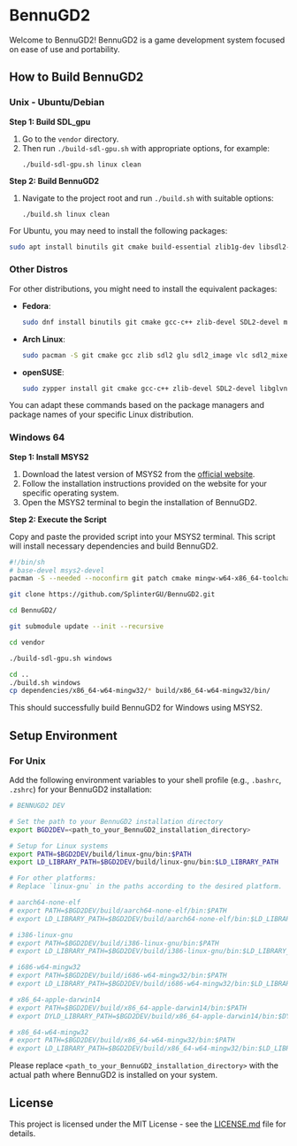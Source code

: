 # BennuGD2

Welcome to BennuGD2! BennuGD2 is a game development system focused on ease of use and portability.

## How to Build BennuGD2

### Unix - Ubuntu/Debian

**Step 1: Build SDL_gpu**

1. Go to the `vendor` directory.
2. Then run `./build-sdl-gpu.sh` with appropriate options, for example:
   ```
   ./build-sdl-gpu.sh linux clean
   ```

**Step 2: Build BennuGD2**

1. Navigate to the project root and run `./build.sh` with suitable options:
   ```
   ./build.sh linux clean
   ```

For Ubuntu, you may need to install the following packages:

```bash
sudo apt install binutils git cmake build-essential zlib1g-dev libsdl2-dev libglu1-mesa-dev libsdl2-image-dev libvlc-dev libsdl2-mixer-dev
```

### Other Distros

For other distributions, you might need to install the equivalent packages:

- **Fedora**:
  ```bash
  sudo dnf install binutils git cmake gcc-c++ zlib-devel SDL2-devel mesa-libGLU-devel SDL2_image-devel libvlc-devel SDL2_mixer-devel
  ```

- **Arch Linux**:
  ```bash
  sudo pacman -S git cmake gcc zlib sdl2 glu sdl2_image vlc sdl2_mixer
  ```

- **openSUSE**:
  ```bash
  sudo zypper install git cmake gcc-c++ zlib-devel SDL2-devel libglvnd-devel libSDL2_image-devel libvlc-devel libSDL2_mixer-devel
  ```

You can adapt these commands based on the package managers and package names of your specific Linux distribution.

### Windows 64

**Step 1: Install MSYS2**

1. Download the latest version of MSYS2 from the [official website](https://www.msys2.org/).
2. Follow the installation instructions provided on the website for your specific operating system.
3. Open the MSYS2 terminal to begin the installation of BennuGD2.

**Step 2: Execute the Script**

Copy and paste the provided script into your MSYS2 terminal. This script will install necessary dependencies and build BennuGD2.

```bash
#!/bin/sh
# base-devel msys2-devel
pacman -S --needed --noconfirm git patch cmake mingw-w64-x86_64-toolchain mingw-w64-x86_64-pkg-config mingw-w64-x86_64-cmake mingw-w64-x86_64-make mingw-w64-x86_64-emacs mingw-w64-x86_64-SDL2 mingw-w64-x86_64-SDL2_image mingw-w64-x86_64-SDL2_mixer mingw-w64-x86_64-libpng mingw-w64-x86_64-zlib mingw-w64-x86_64-libogg mingw-w64-x86_64-libvorbis mingw-w64-x86_64-libtheora mingw-w64-x86_64-libmodplug mingw-w64-x86_64-libmikmod mingw-w64-x86_64-libtre-git mingw-w64-x86_64-flac mingw-w64-x86_64-openal mingw-w64-x86_64-libxml2 mingw-w64-x86_64-libjpeg-turbo mingw-w64-x86_64-libwebp

git clone https://github.com/SplinterGU/BennuGD2.git

cd BennuGD2/

git submodule update --init --recursive

cd vendor

./build-sdl-gpu.sh windows

cd ..
./build.sh windows
cp dependencies/x86_64-w64-mingw32/* build/x86_64-w64-mingw32/bin/
```

This should successfully build BennuGD2 for Windows using MSYS2.

## Setup Environment

### For Unix

Add the following environment variables to your shell profile (e.g., `.bashrc`, `.zshrc`) for your BennuGD2 installation:

```bash
# BENNUGD2 DEV

# Set the path to your BennuGD2 installation directory
export BGD2DEV=<path_to_your_BennuGD2_installation_directory>

# Setup for Linux systems
export PATH=$BGD2DEV/build/linux-gnu/bin:$PATH
export LD_LIBRARY_PATH=$BGD2DEV/build/linux-gnu/bin:$LD_LIBRARY_PATH

# For other platforms:
# Replace `linux-gnu` in the paths according to the desired platform.

# aarch64-none-elf
# export PATH=$BGD2DEV/build/aarch64-none-elf/bin:$PATH
# export LD_LIBRARY_PATH=$BGD2DEV/build/aarch64-none-elf/bin:$LD_LIBRARY_PATH

# i386-linux-gnu
# export PATH=$BGD2DEV/build/i386-linux-gnu/bin:$PATH
# export LD_LIBRARY_PATH=$BGD2DEV/build/i386-linux-gnu/bin:$LD_LIBRARY_PATH

# i686-w64-mingw32
# export PATH=$BGD2DEV/build/i686-w64-mingw32/bin:$PATH
# export LD_LIBRARY_PATH=$BGD2DEV/build/i686-w64-mingw32/bin:$LD_LIBRARY_PATH

# x86_64-apple-darwin14
# export PATH=$BGD2DEV/build/x86_64-apple-darwin14/bin:$PATH
# export DYLD_LIBRARY_PATH=$BGD2DEV/build/x86_64-apple-darwin14/bin:$DYLD_LIBRARY_PATH

# x86_64-w64-mingw32
# export PATH=$BGD2DEV/build/x86_64-w64-mingw32/bin:$PATH
# export LD_LIBRARY_PATH=$BGD2DEV/build/x86_64-w64-mingw32/bin:$LD_LIBRARY_PATH
```

Please replace `<path_to_your_BennuGD2_installation_directory>` with the actual path where BennuGD2 is installed on your system.

## License

This project is licensed under the MIT License - see the [LICENSE.md](LICENSE.md) file for details.
